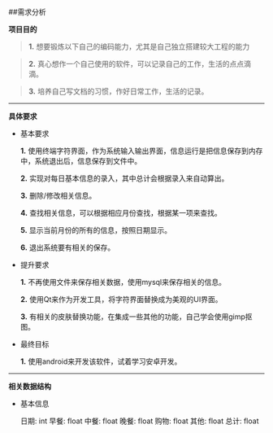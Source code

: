 ##需求分析

**项目目的**

> **1.** 想要锻炼以下自己的编码能力，尤其是自己独立搭建较大工程的能力

> **2.** 真心想作一个自己使用的软件，可以记录自己的工作，生活的点点滴滴。

> **3.** 培养自己写文档的习惯，作好日常工作，生活的记录。

***

**具体要求**

* 基本要求

  **1.** 使用终端字符界面，作为系统输入输出界面，信息运行是把信息保存到内存中，系统退出后，信息保存到文件中。

  **2.** 实现对每日基本信息的录入，其中总计会根据录入来自动算出。

  **3.** 删除/修改相关信息。

  **4.** 查找相关信息，可以根据相应月份查找，根据某一项来查找。

  **5.** 显示当前月份的所有的信息，按照日期显示。

  **6.** 退出系统要有相关的保存。

* 提升要求

  **1.** 不再使用文件来保存相关数据，使用mysql来保存相关的信息。

  **2.** 使用Qt来作为开发工具，将字符界面替换成为美观的UI界面。

  **3.** 有相关的皮肤替换功能，在集成一些其他的功能，自己学会使用gimp抠图。

* 最终目标

  **1.** 使用android来开发该软件，试着学习安卓开发。


***

**相关数据结构**

  * 基本信息

    日期:    int
    早餐:    float
    中餐:    float
    晚餐:    float
    购物:    float
    其他:    float
    总计:    float